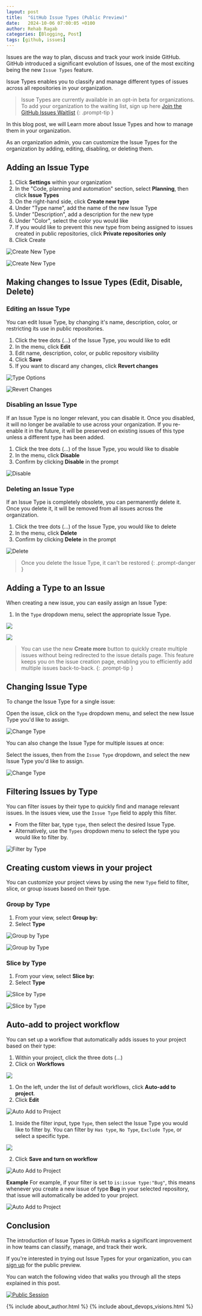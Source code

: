 ```yaml
---
layout: post
title:  "GitHub Issue Types (Public Preview)"
date:   2024-10-06 07:00:05 +0100
author: Rehab Ragab     
categories: [Blogging, Post]
tags: [github, issues] 
---
```


Issues are the way to plan, discuss and track your work inside GitHub. GitHub introduced a significant evolution of Issues, one of the most exciting being the new `Issue Types` feature.

Issue Types enables you to classify and manage different types of issues across all repositories in your organization.

> Issue Types are currently available in an opt-in beta for organizations. To add your organization to the waiting list, sign up here [Join the GitHub Issues Waitlist](https://github.com/features/issues/signup)
{: .prompt-tip }

In this blog post, we will Learn more about Issue Types and how to manage them in your organization.

As an organization admin, you can customize the Issue Types for the organization by adding, editing, disabling, or deleting them.

## Adding an Issue Type

1. Click **Settings** within your organization
2. In the "Code, planning and automation" section, select **Planning**, then click **Issue Types**
3. On the right-hand side, click **Create new type**
4. Under "Type name", add the name of the new Issue Type
5. Under "Description", add a description for the new type
6. Under "Color", select the color you would like
7. If you would like to prevent this new type from being assigned to issues created in public repositories, click **Private repositories only**
8. Click Create

![Create New Type](/assets/img/issue-types/1-create-new-type.png)

![Create New Type](/assets/img/issue-types/2-create-new.png)

## Making changes to Issue Types (Edit, Disable, Delete)

### Editing an Issue Type

You can edit Issue Type, by changing it's name, description, color, or restricting its use in public repositories.

1. Click the tree dots (...) of the Issue Type, you would like to edit
2. In the menu, click **Edit**
3. Edit name, description, color, or public repository visibility
4. Click **Save**
5. If you want to discard any changes, click **Revert changes**

![Type Options](/assets/img/issue-types/3-type-options.png)

![Revert Changes](/assets/img/issue-types/4-edit-save-revert.png)

### Disabling an Issue Type

If an Issue Type is no longer relevant, you can disable it. Once you disabled, it will no longer be available to use across your organization. If you re-enable it in the future, it will be preserved on existing issues of this type unless a different type has been added.

1. Click the tree dots (...) of the Issue Type, you would like to disable
2. In the menu, click **Disable**
3. Confirm by clicking **Disable** in the prompt

![Disable](/assets/img/issue-types/5-disable.png)

### Deleting an Issue Type

If an Issue Type is completely obsolete, you can permanently delete it. Once you delete it, it will be removed from all issues across the organization.

1. Click the tree dots (...) of the Issue Type, you would like to delete
2. In the menu, click **Delete**
3. Confirm by clicking **Delete** in the prompt

![Delete](/assets/img/issue-types/6-delete.png)

> Once you delete the Issue Type, it can't be restored
{: .prompt-danger }

## Adding a Type to an Issue

When creating a new issue, you can easily assign an Issue Type:

1. In the `Type` dropdown menu, select the appropriate Issue Type.

![](/assets/img/issue-types/7-create-issue-by-type.png)

![](/assets/img/issue-types/8-multi-issues-with-types.png)

> You can use the new **Create more** button to quickly create multiple issues without being redirected to the issue details page. This feature keeps you on the issue creation page, enabling you to efficiently add multiple issues back-to-back.
{: .prompt-tip }

## Changing Issue Type

To change the Issue Type for a single issue:

Open the issue, click on the `Type` dropdown menu, and select the new Issue Type you'd like to assign.

![Change Type](/assets/img/issue-types/9-change-single-issue-type.png)

You can also change the Issue Type for multiple issues at once:

Select the issues, then from the `Issue Type` dropdown, and select the new Issue Type you'd like to assign.

![Change Type](/assets/img/issue-types/10-change-multi-issue-type.png)

## Filtering Issues by Type

You can filter issues by their type to quickly find and manage relevant issues. In the issues view, use the `Issue Type` field to apply this filter.

- From the filter bar, type `type`, then select the desired Issue Type.
- Alternatively, use the `Types` dropdown menu to select the type you would like to filter by.
  
![Filter by Type](/assets/img/issue-types/11-filter-by-type.png)


## Creating custom views in your project

You can customize your project views by using the new `Type` field to filter, slice, or group issues based on their type.

### Group by Type

1. From your view, select **Group by:**
2. Select **Type**

![Group by Type](/assets/img/issue-types/12-group-by-type.png)

![Group by Type](/assets/img/issue-types/13-group-by-view.png)

### Slice by Type

1. From your view, select **Slice by:**
2. Select **Type**

![Slice by Type](/assets/img/issue-types/14-slice-by.png)

![Slice by Type](/assets/img/issue-types/15-slice-by-view.png)

## Auto-add to project workflow

You can set up a workflow that automatically adds issues to your project based on their type:

1. Within your project, click the three dots (...)
2. Click on **Workflows**
   
![](/assets/img/issue-types/16-automation-workflow.png)

1. On the left, under the list of default workflows, click **Auto-add to project**.
2. Click **Edit**
   
![Auto Add to Project](/assets/img/issue-types/17-auto-add.png)

1. Inside the filter input, type `Type`, then select the Issue Type you would like to filter by. You can filter by `Has type`, `No Type`, `Exclude Type`, or select a specific type.

![](/assets/img/issue-types/18-auto-add-type-filter.png)

2. Click **Save and turn on workflow**

![Auto Add to Project](/assets/img/issue-types/19-auto-add-save.png)

**Example**
For example, if your filter is set to `is:issue type:"Bug"`, this means whenever you create a new issue of type **Bug** in your selected repository, that issue will automatically be added to your project.

![Auto Add to Project](/assets/img/issue-types/20-auto-add-test.gif)

## Conclusion

The introduction of Issue Types in GitHub marks a significant improvement in how teams can classify, manage, and track their work. 

If you're interested in trying out Issue Types for your organization, you can [sign up](https://github.com/features/issues/signup) for the public preview.

You can watch the following video that walks you through all the steps explained in this post.

[![Public Session](/assets/img/issue-types/21-session.png)](https://www.linkedin.com/events/7234094335183536128)

{% include about_author.html %}
{% include about_devops_visions.html %}
